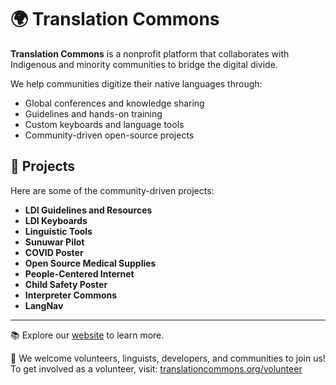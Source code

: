 # 🌍 Translation Commons

**Translation Commons** is a nonprofit platform that collaborates with Indigenous and minority communities to bridge the digital divide.  

We help communities digitize their native languages through:
- Global conferences and knowledge sharing  
- Guidelines and hands-on training  
- Custom keyboards and language tools  
- Community-driven open-source projects  

## 🚀 Projects

Here are some of the community-driven projects:

- **LDI Guidelines and Resources**
- **LDI Keyboards** 
- **Linguistic Tools** 
- **Sunuwar Pilot** 
- **COVID Poster**
- **Open Source Medical Supplies**
- **People-Centered Internet** 
- **Child Safety Poster** 
- **Interpreter Commons**
- **LangNav**
---

📚 Explore our [website](https://www.translationcommons.org) to learn more.

👥 We welcome volunteers, linguists, developers, and communities to join us!  
To get involved as a volunteer, visit: [translationcommons.org/volunteer](https://translationcommons.org/volunteer/)
